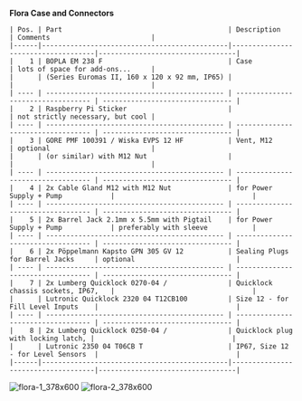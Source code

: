 **Flora Case and Connectors**

    | Pos. | Part                                         | Description                        | Comments                         |
    |------|----------------------------------------------|------------------------------------|----------------------------------|
    |    1 | BOPLA EM 238 F                               | Case                               | lots of space for add-ons...     |
    |      | (Series Euromas II, 160 x 120 x 92 mm, IP65) |                                    |                                  |
    | ---- | -------------------------------------------- | ---------------------------------- | -------------------------------- |
    |    2 | Raspberry Pi Sticker                         |                                    | not strictly necessary, but cool |
    | ---- | -------------------------------------------- | ---------------------------------- | -------------------------------- |
    |    3 | GORE PMF 100391 / Wiska EVPS 12 HF           | Vent, M12                          | optional                         |
    |      | (or similar) with M12 Nut                    |                                    |                                  |
    | ---- | -------------------------------------------- | ---------------------------------- | -------------------------------- |
    |    4 | 2x Cable Gland M12 with M12 Nut              | for Power Supply + Pump            |                                  |
    | ---- | -------------------------------------------- | ---------------------------------- | -------------------------------- |
    |    5 | 2x Barrel Jack 2.1mm x 5.5mm with Pigtail    | for Power Supply + Pump            | preferably with sleeve           |
    | ---- | -------------------------------------------- | ---------------------------------- | -------------------------------- |
    |    6 | 2x Pöppelmann Kapsto GPN 305 GV 12           | Sealing Plugs for Barrel Jacks     | optional                         |
    | ---- | -------------------------------------------- | ---------------------------------- | -------------------------------- |
    |    7 | 2x Lumberg Quicklock 0270-04 /               | Quicklock chassis sockets, IP67,   |                                  |
    |      | Lutronic Quicklock 2320 04 T12CB100          | Size 12 - for Fill Level Inputs    |                                  |
    | ---- | -------------------------------------------- | ---------------------------------- | -------------------------------- |
    |    8 | 2x Lumberg Quicklock 0250-04 /               | Quicklock plug with locking latch, |                                  |
    |      | Lutronic 2350 04 T06CB T                     | IP67, Size 12 - for Level Sensors  |                                  |
    |------|----------------------------------------------|------------------------------------|----------------------------------|


![flora-1_378x600](https://user-images.githubusercontent.com/83612361/120393350-11d6c100-c332-11eb-886f-05e0dc835345.jpg)      ![flora-2_378x600](https://user-images.githubusercontent.com/83612361/120393360-1602de80-c332-11eb-8fc3-170775b36138.jpg)

